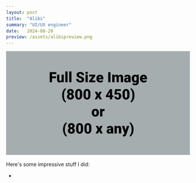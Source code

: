 ```yaml
---
layout: post
title:  "Alibi"
summary: "UI/UX engineer"
date:   2024-08-20 
preview: /assets/alibipreview.png
---
```


![Picture 1](/assets/fullsize.png)

Here's some impressive stuff I did:

* 
